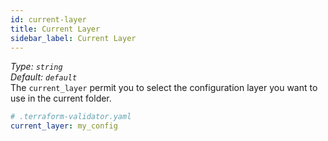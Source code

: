 ```yaml
---
id: current-layer
title: Current Layer
sidebar_label: Current Layer
---
```


*Type: `string`*                     
*Default: `default`*                       
The `current_layer` permit you to select the configuration layer you want to use in the current folder.

```yaml
# .terraform-validator.yaml
current_layer: my_config
```
